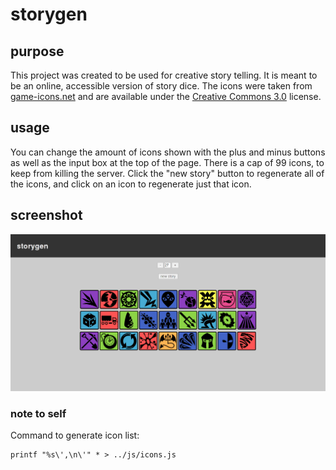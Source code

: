 # storygen

## purpose
This project was created to be used for creative story telling. It is meant to 
be an online, accessible version of story dice. The icons were taken from 
[game-icons.net](http://game-icons.net) and are available under the 
[Creative Commons 3.0](http://creativecommons.org/licenses/by/3.0/) license.

## usage
You can change the amount of icons shown with the plus and minus buttons as 
well as the input box at the top of the page. There is a cap of 99 icons, to 
keep from killing the server. Click the "new story" button to regenerate all of
the icons, and click on an icon to regenerate just that icon.

## screenshot
![screenshot](screenshot.png) 

### note to self
Command to generate icon list:
```
printf "%s\',\n\'" * > ../js/icons.js 
```

